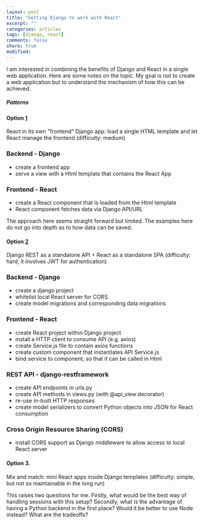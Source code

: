 ```yaml
---
layout: post
title: "Getting Django to work with React"
excerpt: ""
categories: articles
tags: [django, react]
comments: false
share: true
modified:
---
```


I am interested in combining the benefits of Django and React
in a single web application. Here are some notes on the topic.
My goal is not to create a web application but to understand
the mechanism of how this can be achieved.

##### Patterns

#### Option [1]
React in its own "frontend" Django app: load a single HTML template and let React manage the frontend (difficulty: medium)

### Backend - Django

- create a frontend app
- serve a view with a Html template that contains the React App

### Frontend - React

- create a React component that is loaded from the Html template
- React component fetches data via Django API/URL

The approach here seems straight forward but limited. The examples here do not
go into depth as to how data can be saved.

#### Option [2]
Django REST as a standalone API + React as a standalone SPA (difficulty: hard, it involves JWT for authentication)

### Backend - Django

- create a django project
- whitelist local React server for CORS
- create model migrations and corresponding data migrations

### Frontend - React

- create React project within Django project
- install a HTTP client to consume API (e.g. axios)
- create Service.js file to contain axios functions
- create custom component that instantiates API Service.js
- bind service to component, so that it can be called in Html

### REST API - django-restframework

- create API endpoints in urls.py
- create API methods in views.py (with @api_view decorator)
- re-use in-built HTTP responses
- create model serializers to convert Python objects into JSON for React consumption

### Cross Origin Resource Sharing (CORS)

- install CORS support as Django middleware to allow access to local React server

#### Option 3.
Mix and match: mini React apps inside Django templates (difficulty: simple, but not so maintainable in the long run)

This raises two questions for me. Firstly, what would be the best way of
handling sessions with this setup?  Secondly, what is the advantage of having a
Python backend in the first place?  Would it be better to use Node instead?
What are the tradeoffs?

[1]: https://www.valentinog.com/blog/drf/
[2]: https://www.digitalocean.com/community/tutorials/how-to-build-a-modern-web-application-to-manage-customer-information-with-django-and-react-on-ubuntu-18-04
[3]: https://gist.github.com/fongandrew/f28245920a41788e084d77877e65f22f
[4]: https://developer.mozilla.org/en-US/docs/Web/HTTP/CORS
